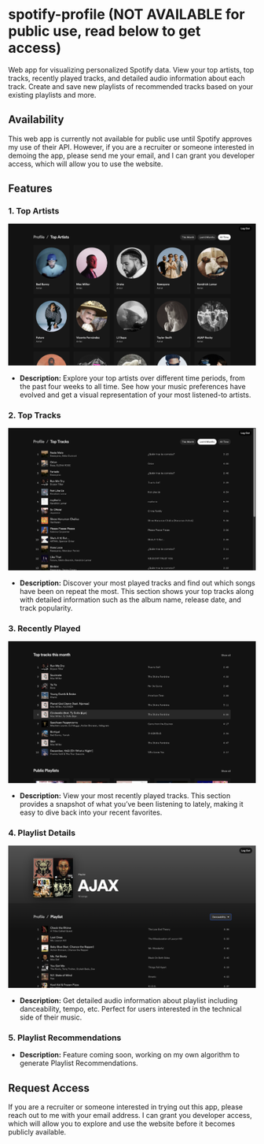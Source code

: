 # spotify-profile (NOT AVAILABLE for public use, read below to get access)

Web app for visualizing personalized Spotify data. View your top artists, top tracks, recently played tracks, and detailed audio information about each track. Create and save new playlists of recommended tracks based on your existing playlists and more.

## Availability

This web app is currently not available for public use until Spotify approves my use of their API. However, if you are a recruiter or someone interested in demoing the app, please send me your email, and I can grant you developer access, which will allow you to use the website.

## Features

### 1. Top Artists
![Top Artists Screenshot](https://github.com/sachinchabria/spotify-profile/blob/main/client/public/ss2.png)
- **Description:** Explore your top artists over different time periods, from the past four weeks to all time. See how your music preferences have evolved and get a visual representation of your most listened-to artists.

### 2. Top Tracks
![Top Tracks Screenshot](https://github.com/sachinchabria/spotify-profile/blob/main/client/public/ss4.png)
- **Description:** Discover your most played tracks and find out which songs have been on repeat the most. This section shows your top tracks along with detailed information such as the album name, release date, and track popularity.

### 3. Recently Played
![Recently Played Screenshot](https://github.com/sachinchabria/spotify-profile/blob/main/client/public/ss3.png)
- **Description:** View your most recently played tracks. This section provides a snapshot of what you’ve been listening to lately, making it easy to dive back into your recent favorites.

### 4. Playlist Details
![Track Details Screenshot](https://github.com/sachinchabria/spotify-profile/blob/main/client/public/ss5.png)
- **Description:** Get detailed audio information about playlist including danceability, tempo, etc. Perfect for users interested in the technical side of their music.

### 5. Playlist Recommendations
- **Description:** Feature coming soon, working on my own algorithm to generate Playlist Recommendations.

## Request Access

If you are a recruiter or someone interested in trying out this app, please reach out to me with your email address. I can grant you developer access, which will allow you to explore and use the website before it becomes publicly available.


